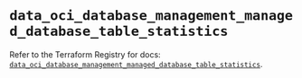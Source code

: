 # `data_oci_database_management_managed_database_table_statistics`

Refer to the Terraform Registry for docs: [`data_oci_database_management_managed_database_table_statistics`](https://registry.terraform.io/providers/oracle/oci/6.18.0/docs/data-sources/database_management_managed_database_table_statistics).
